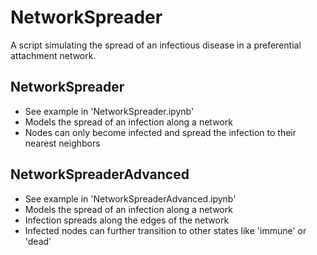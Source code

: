 # NetworkSpreader
A script simulating the spread of an infectious disease in a preferential attachment network.

## NetworkSpreader
- See example in 'NetworkSpreader.ipynb'
- Models the spread of an infection along a network
- Nodes can only become infected and spread the infection to their nearest neighbors

## NetworkSpreaderAdvanced
- See example in 'NetworkSpreaderAdvanced.ipynb'
- Models the spread of an infection along a network
- Infection spreads along the edges of the network
- Infected nodes can further transition to other states like 'immune' or 'dead'